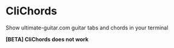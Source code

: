 # CliChords
Show ultimate-guitar.com guitar tabs and chords in your terminal 

**[BETA] CliChords does not work**

